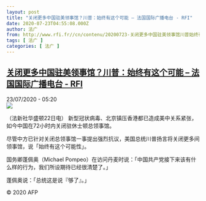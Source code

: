 ```yaml
---
layout: post
title: "关闭更多中国驻美领事馆？川普：始终有这个可能 – 法国国际广播电台 - RFI"
date: 2020-07-23T04:55:08.000Z
author: 法广
from: http://www.rfi.fr//cn/contenu/20200723-关闭更多中国驻美领事馆川普始终有这个可能
tags: [ 法广 ]
categories: [ 法广 ]
---
```

<!--1595480108000-->
[关闭更多中国驻美领事馆？川普：始终有这个可能 – 法国国际广播电台 - RFI](http://www.rfi.fr//cn/contenu/20200723-%E5%85%B3%E9%97%AD%E6%9B%B4%E5%A4%9A%E4%B8%AD%E5%9B%BD%E9%A9%BB%E7%BE%8E%E9%A2%86%E4%BA%8B%E9%A6%86%E5%B7%9D%E6%99%AE%E5%A7%8B%E7%BB%88%E6%9C%89%E8%BF%99%E4%B8%AA%E5%8F%AF%E8%83%BD)
------

<div>
<div>23/07/2020 - 05:20</div><img src="https://s.rfi.fr/media/display/f6bb80c8-cc96-11ea-9e19-005056bf87d6/w:310/p:16x9/int0003b.200723112006.jpg"><div class="t-content__body u-clearfix"><div class="m-interstitial"></div><p>（法新社华盛顿22日电）    新型冠状病毒、北京镇压香港都已造成美中关系紧张，如今中国在72小时内关闭驻休士顿总领事馆。</p><p>    尽管中方已针对关闭总领事馆一事提出强烈抗议，美国总统川普扬言将关闭更多间领事馆，说「始终有这个可能性」。</p><p>    国务卿蓬佩奥（Michael Pompeo）在访问丹麦时说：「中国共产党接下来该有什么样的行为，我们所设期待已经很清楚了。」</p><p>    蓬佩奥说：「总统这是说『够了』。」</p><p class="t-copyright">© 2020 AFP</p>        </div>
</div>
